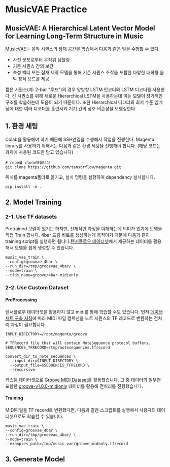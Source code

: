 # MusicVAE Practice
## MusicVAE: A Hierarchical Latent Vector Model for Learning Long-Term Structure in Music

[MusicVAE](https://github.com/magenta/magenta/tree/main/magenta/models/music_vae)는 음악 시퀀스의 잠재 공간을 학습해서 다음과 같은 일을 수행할 수 있다.
- 사전 분포로부터 무작위 샘플링
- 기존 시퀀스 간의 보간
- 속성 벡터 또는 잠재 제약 모델을 통해 기존 시퀀스 조작을 포함한 다양한 대화형 음악 창작 모드를 제공

짧은 시퀀스(예: 2-bar "루프")의 경우 양방향 LSTM 인코더와 LSTM 디코더를 사용한다. 긴 시퀀스를 위해 새로운 Hierarchical LSTM을 사용하는데 이는 모델이 장기적인 구조를 학습하는데 도움이 되기 때문이다. 또한 Hierarchical 디코더의 최저 수준 임베딩에 대한 여러 디코더를 훈련시켜 기기 간의 상호 의존성을 모델링한다.

## 1. 환경 세팅
Colab을 활용해야 하기 때문에 SSH연결을 수행해서 작업을 진행한다. Magenta library를 사용하기 위해서는 다음과 같은 환경 세팅을 진행해야 합니다. (해당 코드는 과제에 사용된 코드만 담고 있습니다)

```
# repo를 clone해옵니다
git clone https://github.com/tensorflow/magenta.git
```
위치를 magenta폴더로 옮기고, 설치 명령을 실행하여 dependency 설치합니다.
```
pip install -e .
```

## 2. Model Training
### 2-1. Use TF datasets
Pretrained 모델이 있기는 하지만, 전체적인 과정을 이해하는데 의미가 있기에 모델을 직접 Train 합니다. 4bar 드럼 비트를 생성하는게 목적이기 때문에 다음과 같이 training script를 실행하면 됩니다.[텐서플로우 데이터셋](https://www.tensorflow.org/datasets)에서 제공하는 데이터를 활용해서 모델을 쉽게 생성할 수 있습니다. 
```
music_vae_train \
--config=groovae_4bar \
--run_dir=/tmp/grooevae_4bar/ \
--mode=train \
--tfds_name=groove/4bar-midionly
```

### 2-2. Use Custom Dataset
#### PreProcessing
텐서플로우 데이터셋을 활용하지 않고 midi를 통해 학습할 수도 있습니다. 먼저 [데이터 세트 구축 지침](https://github.com/magenta/magenta/blob/main/magenta/scripts/README.md)에 따라 MIDI 파일 컬렉션을 노트 시퀀스의 TF 레코드로 변환하는 전처리 과정이 필요합니다. 

```
INPUT_DIRECTORY=/root/magenta/groove

# TFRecord file that will contain NoteSequence protocol buffers.
SEQUENCES_TFRECORD=/tmp/notesequences.tfrecord

convert_dir_to_note_sequences \
  --input_dir=$INPUT_DIRECTORY \
  --output_file=$SEQUENCES_TFRECORD \
  --recursive
```
커스텀 데이터셋으로 [Groove MIDI Dataset](https://magenta.tensorflow.org/datasets/groove#dataset)를 활용했습니다. 그 중 데이터의 일부만 포함한 [groove-v1.0.0-midionly](https://storage.googleapis.com/magentadata/datasets/groove/groove-v1.0.0-midionly.zip) 데이터를 활용해 전처리를 진행했습니다. 

#### Training
MIDI파일을 TF record로 변환했다면, 다음과 같은 스크립트를 실행해서 사용자의 데이터셋으로도 학습할 수 있습니다.   
```
music_vae_train \
--config=groovae_4bar \
--run_dir=/tmp/grooevae_4bar/ \
--mode=train \
--examples_path=/tmp/music_vae/groove_midonly.tfrecord
```

## 3. Generate Model
